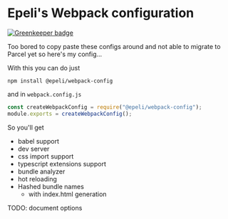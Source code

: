 # Epeli's Webpack configuration

[![Greenkeeper badge](https://badges.greenkeeper.io/epeli/webpack-config.svg)](https://greenkeeper.io/)


Too bored to copy paste these configs around
and not able to migrate to Parcel yet so here's my config...

With this you can do just

    npm install @epeli/webpack-config

and in `webpack.config.js`

```js
const createWebpackConfig = require("@epeli/webpack-config");
module.exports = createWebpackConfig();
```

So you'll get

-   babel support
-   dev server
-   css import support
-   typescript extensions support
-   bundle analyzer
-   hot reloading
-   Hashed bundle names
    -   with index.html generation

TODO: document options
